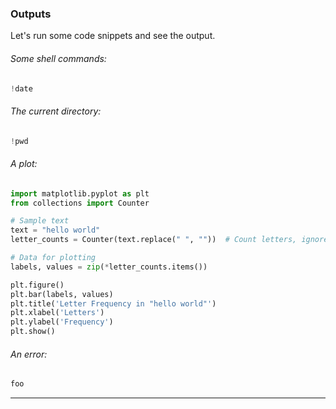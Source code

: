 ### Outputs

Let's run some code snippets and see the output.

###### Some shell commands:

```python .eval
!date
```

###### The current directory:

```python .eval
!pwd
```

###### A plot:

```python .eval
import matplotlib.pyplot as plt
from collections import Counter

# Sample text
text = "hello world"
letter_counts = Counter(text.replace(" ", ""))  # Count letters, ignore spaces

# Data for plotting
labels, values = zip(*letter_counts.items())

plt.figure()
plt.bar(labels, values)
plt.title('Letter Frequency in "hello world"')
plt.xlabel('Letters')
plt.ylabel('Frequency')
plt.show()
```
###### An error:

```python .eval
foo
```

---

